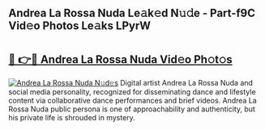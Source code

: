 ## Andrea La Rossa Nuda Le𝚊k𝚎d N𝚞𝚍e - Part-f9C Vid𝚎o Photos Le𝚊ks LPyrW

# <h2><a href="http://fbddor.evod.top/?m=Andrea+La+Rossa+Nuda">🔗 👉🔴 Andrea La Rossa Nuda Vid𝚎o Ph𝚘t𝚘s</a></h2>

[![Andrea La Rossa Nuda N𝚞d𝚎s](https://i.imgur.com/8V9OHl7.gif)](http://fbddor.evod.top/?m=Andrea+La+Rossa+Nuda)
Digital artist Andrea La Rossa Nuda and social media personality, recognized for disseminating dance and lifestyle content via collaborative dance performances and brief videos. Andrea La Rossa Nuda public persona is one of approachability and authenticity, but his private life is shrouded in mystery. 
